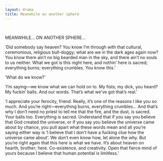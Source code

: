 ```yaml
---
layout: drama
title: Meanwhile on another sphere
---
```


<br>

MEANWHILE… ON ANOTHER SPHERE…

‘Did somebody say heaven? You know I’m through with that cultural, ceremonious, religious bull-doggy; what are we in the dark ages again now? You know there ain’t no big bearded man in the sky, and there ain’t no souls to us neither. What we got is this night here, and nothin’ here is sacred; everything burns; everything crumbles. You know this.’

‘What do we know?’

‘I’m saying—we know what we can hold on to. My fists; my dick, you heard? My fuckin’ balls. And our words. That’s what we’ve got that’s real.’

‘I appreciate your ferocity, friend. Really, it’s one of the reasons I like you so much. And you’re right—everything burns, everything crumbles… And that’s why I don’t need no priest to tell me that the fire, and the dust, is sacred. Your balls too. Everything is sacred. Understand that if you say you believe that God created the universe, or if you say you believe the universe came about by chance, you pull apart what these words mean and all you’re saying either way is ‘I believe that I don’t have a fucking clue how the universe came about’. We don’t even know how, let alone the why. But you’re right again that this here is what we have. It’s about heaven on hearth, brother; here. Co-existence, and creativity. Open that fierce mind of yours because I believe that human potential is limitless.’

